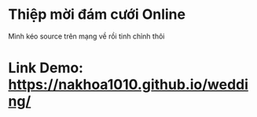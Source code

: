 # Thiệp mời đám cưới Online
Mình kéo source trên mạng về rồi tinh chỉnh thôi 
# Link Demo: https://nakhoa1010.github.io/wedding/

